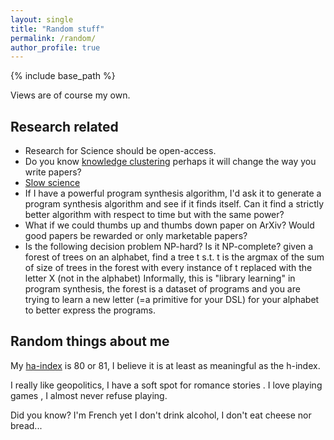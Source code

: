 ```yaml
---
layout: single
title: "Random stuff"
permalink: /random/
author_profile: true
---
```


{% include base_path %}

Views are of course my own.

## Research related

- Research for Science should be open-access.
- Do you know [knowledge clustering](https://github.com/remimorvan/Knowledge-Clustering) perhaps it will change the way you write papers?
- [Slow science](http://slow-science.org/)
- If I have a powerful program synthesis algorithm, I'd ask it to generate a program synthesis algorithm and see if it finds itself. Can it find a strictly better algorithm with respect to time but with the same power?
- What if we could thumbs up and thumbs down paper on ArXiv? Would good papers be rewarded or only marketable papers?
- Is the following decision problem NP-hard? Is it NP-complete?
  given a forest of trees on an alphabet, find a tree t s.t. t is the argmax of the sum of size of trees in the forest with every instance of t replaced with the letter X (not in the alphabet)
  Informally, this is "library learning" in program synthesis, the forest is a dataset of programs and you are trying to learn a new letter (=a primitive for your DSL) for your alphabet to better express the programs.

## Random things about me

My [ha-index](https://www.irif.fr/~haberm/haindex.html) is 80 or 81, I believe it is at least as meaningful as the h-index.

I really like <i class="fas fa-globe" style="color:#3498db;"></i> geopolitics, I have a soft spot for romance stories <i class="fas fa-book"></i>.
I love playing games <i class="fas fa-dice"></i>, I almost never refuse playing.

Did you know? I'm French yet I don't drink alcohol, I don't eat cheese nor bread...
